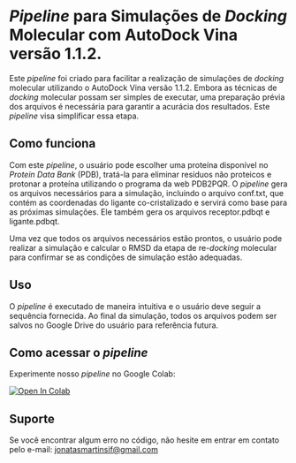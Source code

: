 # *Pipeline* para Simulações de *Docking* Molecular com AutoDock Vina versão 1.1.2.

Este *pipeline* foi criado para facilitar a realização de simulações de *docking* molecular utilizando o AutoDock Vina versão 1.1.2. Embora as técnicas de *docking* molecular possam ser simples de executar, uma preparação prévia dos arquivos é necessária para garantir a acurácia dos resultados. Este *pipeline* visa simplificar essa etapa.

## Como funciona

Com este *pipeline*, o usuário pode escolher uma proteína disponível no *Protein Data Bank* (PDB), tratá-la para eliminar resíduos não proteicos e protonar a proteína utilizando o programa da web PDB2PQR. O *pipeline* gera os arquivos necessários para a simulação, incluindo o arquivo conf.txt, que contém as coordenadas do ligante co-cristalizado e servirá como base para as próximas simulações. Ele também gera os arquivos receptor.pdbqt e ligante.pdbqt.

Uma vez que todos os arquivos necessários estão prontos, o usuário pode realizar a simulação e calcular o RMSD da etapa de re-*docking* molecular para confirmar se as condições de simulação estão adequadas.

## Uso

O *pipeline* é executado de maneira intuitiva e o usuário deve seguir a sequência fornecida. Ao final da simulação, todos os arquivos podem ser salvos no Google Drive do usuário para referência futura.

## Como acessar o *pipeline*

Experimente nosso *pipeline* no Google Colab:

[![Open In Colab](https://colab.research.google.com/assets/colab-badge.svg)](https://colab.research.google.com/github/jonegreiro/AutoDock_Vina_v_1.1.2./blob/main/Pipeline_do_Autodock_Vina_1_1_2.ipynb)

## Suporte

Se você encontrar algum erro no código, não hesite em entrar em contato pelo e-mail: jonatasmartinsif@gmail.com

